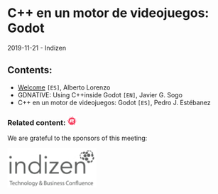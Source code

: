 # C++ en un motor de videojuegos: Godot
2019-11-21 - Indizen

## Contents:
- [Welcome](welcome.pdf) `[ES]`, Alberto Lorenzo
- GDNATIVE: Using C++inside Godot `[EN]`, Javier G. Sogo
- C++ en un motor de videojuegos: Godot `[ES]`, Pedro J. Estébanez

### Related content: [<img src="../assets/brand-logos/meetup.svg" alt="meetup" height="20"/>](https://www.meetup.com/es-ES/Madrid-C-Cpp/events/265159123/)

We are grateful to the sponsors of this meeting:  

[<img src="../assets/sponsor-logos/indizen.png" alt="Indizen" width="200"/>](https://indizen.com/)
